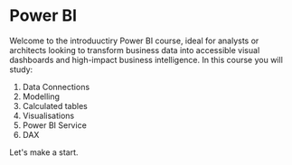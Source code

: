 # Power BI
Welcome to the introduuctiry Power BI course, ideal for analysts or architects looking to transform business data into accessible visual dashboards and high-impact business intelligence.
In this course you will study:
1. Data Connections
2. Modelling
3. Calculated tables
4. Visualisations
5. Power BI Service
6. DAX

Let's make a start.
